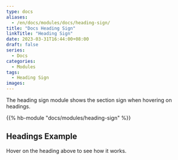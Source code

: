 ```yaml
---
type: docs
aliases:
  - /en/docs/modules/docs/heading-sign/
title: "Docs Heading Sign"
linkTitle: "Heading Sign"
date: 2023-03-31T16:44:00+08:00
draft: false
series:
  - Docs
categories:
  - Modules
tags:
  - Heading Sign
images:
---
```


The heading sign module shows the section sign when hovering on headings.

<!--more-->

{{% hb-module "docs/modules/heading-sign" %}}

## Headings Example

Hover on the heading above to see how it works.
